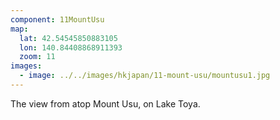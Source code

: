 ```yaml
---
component: 11MountUsu
map:
  lat: 42.54545850883105
  lon: 140.84408868911393
  zoom: 11
images:
  - image: ../../images/hkjapan/11-mount-usu/mountusu1.jpg
---
```


The view from atop Mount Usu, on Lake Toya.